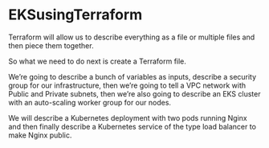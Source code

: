 # EKSusingTerraform

Terraform will allow us to describe everything as a file or multiple files and then piece them together. 

So what we need to do next is create a Terraform file. 

We’re going to describe a bunch of variables as inputs, describe a security group for our infrastructure, then we’re going to tell a VPC network with Public and Private subnets, then we’re also going to describe an EKS cluster with an auto-scaling worker group for our nodes. 

We will describe a Kubernetes deployment with two pods running Nginx and then finally describe a Kubernetes service of the type load balancer to make Nginx public.